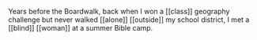 Years before the Boardwalk, back when I won a [[class]] geography challenge but never walked [[alone]] [[outside]] my school district, I met a [[blind]] [[woman]] at a summer Bible camp. 
